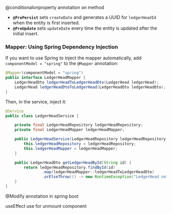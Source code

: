 
@conditionalonproperty annotation on method
- **`@PrePersist`** sets `createDate` and generates a UUID for `ledgerHeadId` when the entity is first inserted.
- **`@PreUpdate`** sets `updateDate` every time the entity is updated after the initial insert.


### Mapper: Using Spring Dependency Injection

If you want to use Spring to inject the mapper automatically, add `componentModel = "spring"` to the `@Mapper` annotation:

```java
@Mapper(componentModel = "spring")
public interface LedgerHeadMapper {
    LedgerHeadDto ledgerHeadToLedgerHeadDto(LedgerHead ledgerHead);
    LedgerHead ledgerHeadDtoToLedgerHead(LedgerHeadDto ledgerHeadDto);
}
```

Then, in the service, inject it:

```java
@Service
public class LedgerHeadService {

    private final LedgerHeadRepository ledgerHeadRepository;
    private final LedgerHeadMapper ledgerHeadMapper;

    public LedgerHeadService(LedgerHeadRepository ledgerHeadRepository, LedgerHeadMapper ledgerHeadMapper) {
        this.ledgerHeadRepository = ledgerHeadRepository;
        this.ledgerHeadMapper = ledgerHeadMapper;
    }

    public LedgerHeadDto getLedgerHeadById(String id) {
        return ledgerHeadRepository.findById(id)
                .map(ledgerHeadMapper::ledgerHeadToLedgerHeadDto)
                .orElseThrow(() -> new RuntimeException("LedgerHead not found with id: " + id));
    }
}
```
@Modify annotation in spring boot


useEffect use for unmount component